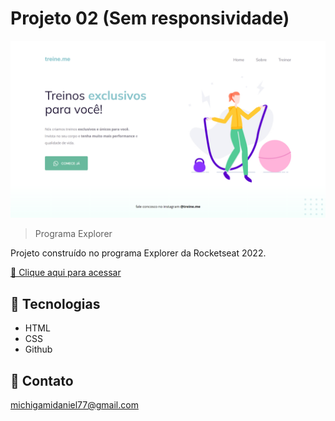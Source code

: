 # Projeto 02 (Sem responsividade)

![preview](./.github/preview.png)

> Programa Explorer

Projeto construído no programa Explorer da Rocketseat 2022.

[🔗 Clique aqui para acessar](https://kyochi7.github.io/projeto-web-2/)

## 🧰 Tecnologias

- HTML
- CSS
- Github

## 📧 Contato

michigamidaniel77@gmail.com
